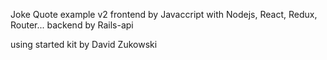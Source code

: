 Joke Quote example v2
frontend by Javaccript with Nodejs, React, Redux, Router...
backend by Rails-api

using started kit by David Zukowski
